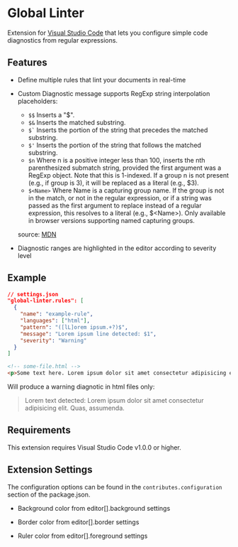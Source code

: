 # Global Linter

Extension for [Visual Studio Code](https://code.visualstudio.com/) that lets you configure simple code diagnostics from regular expressions.

## Features

- Define multiple rules that lint your documents in real-time
- Custom Diagnostic message supports RegExp string interpolation placeholders:
    - `$$` Inserts a "$".
    - `$&` Inserts the matched substring.
    - `` $` `` Inserts the portion of the string that precedes the matched substring.
    - `$'` Inserts the portion of the string that follows the matched substring.
    - `$n` Where n is a positive integer less than 100, inserts the nth parenthesized submatch string, provided the first argument was a RegExp object. Note that this is 1-indexed. If a group n is not present (e.g., if group is 3), it will be replaced as a literal (e.g., $3).
    - `$<Name>` Where Name is a capturing group name. If the  group is not in the match, or not in the regular expression, or if a  string was passed as the first argument to replace instead of a regular expression, this resolves to a literal (e.g., $\<Name\>). Only available in browser versions supporting named capturing groups.
    
    source: [MDN](https://developer.mozilla.org/en-US/docs/Web/JavaScript/Reference/Global_Objects/String/replace#specifying_a_string_as_a_parameter)
- Diagnostic ranges are highlighted in the editor according to severity level

## Example

```json
// settings.json
"global-linter.rules": [
  {
    "name": "example-rule",
    "languages": ["html"],
    "pattern": "([lL]orem ipsum.+?)$",
    "message": "Lorem ipsum line detected: $1",
    "severity": "Warning"
  }
]
```

```html
<!-- some-file.html -->
<p>Some text here. Lorem ipsum dolor sit amet consectetur adipisicing elit. Quas, assumenda.</p>
```

Will produce a warning diagnotic in html files only:

> Lorem text detected: Lorem ipsum dolor sit amet consectetur adipisicing elit. Quas, assumenda.

## Requirements

This extension requires Visual Studio Code v1.0.0 or higher.

## Extension Settings

The configuration options can be found in the `contributes.configuration` section of the package.json.

* Background color from editor[].background settings

* Border color from editor[].border settings

* Ruler color from editor[].foreground settings
